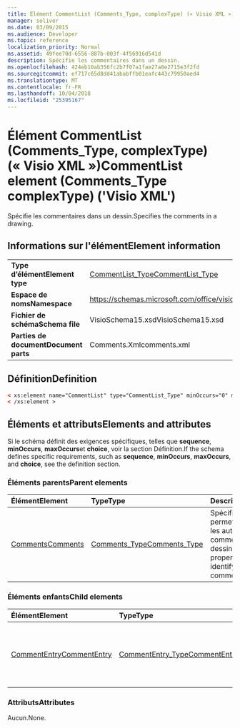 ```yaml
---
title: Élément CommentList (Comments_Type, complexType) (« Visio XML »)
manager: soliver
ms.date: 03/09/2015
ms.audience: Developer
ms.topic: reference
localization_priority: Normal
ms.assetid: 49fee70d-6556-887b-003f-4f56916d541d
description: Spécifie les commentaires dans un dessin.
ms.openlocfilehash: 424eb10ab356fc2b7f07a1fae27a8e2715e3f2fd
ms.sourcegitcommit: ef717c65d8dd41ababffb01eafc443c79950aed4
ms.translationtype: MT
ms.contentlocale: fr-FR
ms.lasthandoff: 10/04/2018
ms.locfileid: "25395167"
---
```

# <a name="commentlist-element-commentstype-complextype-visio-xml"></a><span data-ttu-id="b6b89-103">Élément CommentList (Comments_Type, complexType) (« Visio XML »)</span><span class="sxs-lookup"><span data-stu-id="b6b89-103">CommentList element (Comments_Type complexType) ('Visio XML')</span></span>

<span data-ttu-id="b6b89-104">Spécifie les commentaires dans un dessin.</span><span class="sxs-lookup"><span data-stu-id="b6b89-104">Specifies the comments in a drawing.</span></span>
  
## <a name="element-information"></a><span data-ttu-id="b6b89-105">Informations sur l'élément</span><span class="sxs-lookup"><span data-stu-id="b6b89-105">Element information</span></span>

|||
|:-----|:-----|
|<span data-ttu-id="b6b89-106">**Type d’élément**</span><span class="sxs-lookup"><span data-stu-id="b6b89-106">**Element type**</span></span> <br/> |[<span data-ttu-id="b6b89-107">CommentList_Type</span><span class="sxs-lookup"><span data-stu-id="b6b89-107">CommentList_Type</span></span>](commentlist_type-complextypevisio-xml.md) <br/> |
|<span data-ttu-id="b6b89-108">**Espace de noms**</span><span class="sxs-lookup"><span data-stu-id="b6b89-108">**Namespace**</span></span> <br/> |https://schemas.microsoft.com/office/visio/2012/main  <br/> |
|<span data-ttu-id="b6b89-109">**Fichier de schéma**</span><span class="sxs-lookup"><span data-stu-id="b6b89-109">**Schema file**</span></span> <br/> |<span data-ttu-id="b6b89-110">VisioSchema15.xsd</span><span class="sxs-lookup"><span data-stu-id="b6b89-110">VisioSchema15.xsd</span></span>  <br/> |
|<span data-ttu-id="b6b89-111">**Parties de document**</span><span class="sxs-lookup"><span data-stu-id="b6b89-111">**Document parts**</span></span> <br/> |<span data-ttu-id="b6b89-112">Comments.Xml</span><span class="sxs-lookup"><span data-stu-id="b6b89-112">comments.xml</span></span>  <br/> |
   
## <a name="definition"></a><span data-ttu-id="b6b89-113">Définition</span><span class="sxs-lookup"><span data-stu-id="b6b89-113">Definition</span></span>

```XML
< xs:element name="CommentList" type="CommentList_Type" minOccurs="0" maxOccurs="1" >
< /xs:element >
```

## <a name="elements-and-attributes"></a><span data-ttu-id="b6b89-114">Éléments et attributs</span><span class="sxs-lookup"><span data-stu-id="b6b89-114">Elements and attributes</span></span>

<span data-ttu-id="b6b89-115">Si le schéma définit des exigences spécifiques, telles que **sequence**, **minOccurs**, **maxOccurs**et **choice**, voir la section Définition.</span><span class="sxs-lookup"><span data-stu-id="b6b89-115">If the schema defines specific requirements, such as **sequence**, **minOccurs**, **maxOccurs**, and **choice**, see the definition section.</span></span> 
  
### <a name="parent-elements"></a><span data-ttu-id="b6b89-116">Éléments parents</span><span class="sxs-lookup"><span data-stu-id="b6b89-116">Parent elements</span></span>

|<span data-ttu-id="b6b89-117">**Élément**</span><span class="sxs-lookup"><span data-stu-id="b6b89-117">**Element**</span></span>|<span data-ttu-id="b6b89-118">**Type**</span><span class="sxs-lookup"><span data-stu-id="b6b89-118">**Type**</span></span>|<span data-ttu-id="b6b89-119">**Description**</span><span class="sxs-lookup"><span data-stu-id="b6b89-119">**Description**</span></span>|
|:-----|:-----|:-----|
|[<span data-ttu-id="b6b89-120">Comments</span><span class="sxs-lookup"><span data-stu-id="b6b89-120">Comments</span></span>](comments-element-comments_type-complextypevisio-xml.md) <br/> |[<span data-ttu-id="b6b89-121">Comments_Type</span><span class="sxs-lookup"><span data-stu-id="b6b89-121">Comments_Type</span></span>](comments_type-complextypevisio-xml.md) <br/> |<span data-ttu-id="b6b89-122">Spécifie les propriétés permettant d’identifier les auteurs et les commentaires dans un dessin.</span><span class="sxs-lookup"><span data-stu-id="b6b89-122">Specifies properties used to identify the authors and comments in a drawing.</span></span>  <br/> |
   
### <a name="child-elements"></a><span data-ttu-id="b6b89-123">Éléments enfants</span><span class="sxs-lookup"><span data-stu-id="b6b89-123">Child elements</span></span>

|<span data-ttu-id="b6b89-124">**Élément**</span><span class="sxs-lookup"><span data-stu-id="b6b89-124">**Element**</span></span>|<span data-ttu-id="b6b89-125">**Type**</span><span class="sxs-lookup"><span data-stu-id="b6b89-125">**Type**</span></span>|<span data-ttu-id="b6b89-126">**Description**</span><span class="sxs-lookup"><span data-stu-id="b6b89-126">**Description**</span></span>|
|:-----|:-----|:-----|
|[<span data-ttu-id="b6b89-127">CommentEntry</span><span class="sxs-lookup"><span data-stu-id="b6b89-127">CommentEntry</span></span>](commententry-element-commentlist_type-complextypevisio-xml.md) <br/> |[<span data-ttu-id="b6b89-128">CommentEntry_Type</span><span class="sxs-lookup"><span data-stu-id="b6b89-128">CommentEntry_Type</span></span>](commententry_type-complextypevisio-xml.md) <br/> |<span data-ttu-id="b6b89-129">Spécifie les propriétés permettant d’identifier un commentaire dans un dessin.</span><span class="sxs-lookup"><span data-stu-id="b6b89-129">Specifies properties used to identify a comment in a drawing.</span></span>  <br/> |
   
### <a name="attributes"></a><span data-ttu-id="b6b89-130">Attributs</span><span class="sxs-lookup"><span data-stu-id="b6b89-130">Attributes</span></span>

<span data-ttu-id="b6b89-131">Aucun.</span><span class="sxs-lookup"><span data-stu-id="b6b89-131">None.</span></span>
  

